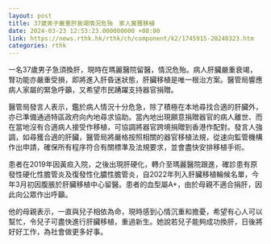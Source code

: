 ```yaml
---
layout: post
title: 37歲男子嚴重肝衰竭情況危殆　家人冀獲移植
date: 2024-03-23 12:53:23.000000000 +08:00
link: https://news.rthk.hk/rthk/ch/component/k2/1745915-20240323.htm
categories: rthk
---
```


一名37歲男子急須換肝，現時在瑪麗醫院留醫，情況危殆。病人肝臟嚴重衰竭，腎功能亦嚴重受損，即將進入肝昏迷狀態，肝臟移植是唯一根治方案。醫管局響應病人家屬的緊急呼籲，又希望市民踴躍支持器官捐贈。
 
醫管局發言人表示，鑑於病人情況十分危急，除了積極在本地尋找合適的肝臟外，亦已準備通過特區政府向內地尋求協助。當內地出現願意捐贈器官的病人離世、而在當地沒有合適病人接受作移植，可協調將器官跨境捐贈到香港作配對。發言人強調，如尋獲合適的肝臟，醫管局將嚴格按照相關的器官移植法規，從速向監管機構作出申請，確保所有程序符合有關標準及法規要求，並會盡快安排移植手術。

患者在2019年因黃疸入院，之後出現肝硬化，轉介至瑪麗醫院跟進，確診患有原發性硬化性膽管炎及復發性化膿性膽管炎，自2022年列入肝臟移植輪候名單，今年3月初因腹脹於肝臟移植中心留醫。患者的血型屬A+，由於母親不適合捐肝，因此向公眾作出呼籲。

他的母親表示，一直與兒子相依為命，現時感到心情沉重和擔憂，希望有心人可以幫忙，令兒子可盡快進行肝臟移植，重過新生。她說若兒子能夠成功換肝，日後將好好工作，為社會做更多好事。

